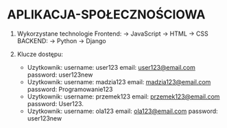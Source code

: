 # APLIKACJA-SPOŁECZNOŚCIOWA
1. Wykorzystane technologie
Frontend:
-> JavaScript
-> HTML
-> CSS
BACKEND:
-> Python
-> Django

2. Klucze dostępu:
   * Uzytkownik:
   username: user123
   email: user123@email.com
   password: user123new
   * Uzytkownik:
   username: madzia123
   email: madzia123@email.com
   password: Programowanie123
   * Uzytkownik:
   username: przemek123
   email: przemek123@email.com
   password: User123.
   * Uzytkownik:
   username: ola123
   email: ola123@email.com
   password: user123new
